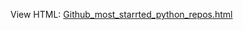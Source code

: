View HTML:
[Github_most_starrted_python_repos.html](https://htmlpreview.github.io/?https://raw.githubusercontent.com/d5423197/LinkedIn/main/GithubStarred/github_most_startted_python_projects.html)
